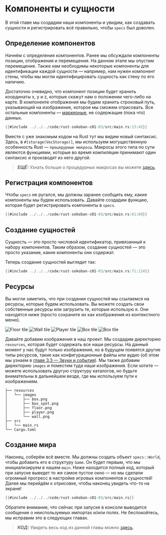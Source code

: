 # Компоненты и сущности

В этой главе мы создадим наши компоненты и увидим, как создавать сущности и регистрировать всё правильно, чтобы `specs` был доволен.

## Определение компонентов

Начнём с определения компонентов. Ранее мы обсуждали компоненты позиции, отображения и перемещения. На данном этапе мы опустим перемещение. Также нам необходимы некоторые компоненты для идентификации каждой сущности — например, нам нужен компонент стены, чтобы мы могли идентифицировать сущность как стену по его наличию.

Достаточно очевидно, что компонент позиции будет хранить координаты x, y и z, которые скажут нам о положении чего-либо на карте. В компоненте отображения мы будем хранить строковый путь, указывающий на изображение, которое мы сможем отрисовать. Все остальные компоненты — [маркерные](https://specs.amethyst.rs/docs/tutorials/11_advanced_component.html?highlight=marker#marker-components), не содержащие (пока что) данных.

```rust
{{#include ../../../code/rust-sokoban-c01-03/src/main.rs:13:42}}
```

Вместе с уже знакомым кодом на Rust тут мы видим новый синтаксис. Здесь, в `#[storage(VecStorage)]`, мы используем могущественную особенность Rust — `процедурные макросы`. Макросы этого типа по сути являются функциями, которые во время компиляции принимают один синтаксис и производят из него другой.

> ***ЕЩЁ:*** Узнать больше о процедурных макросах вы можете [здесь](https://doc.rust-lang.org/book/ch19-06-macros.html).

## Регистрация компонентов

Чтобы `specs` не ругался, мы должны заранее сообщить ему, какие компоненты мы будем использовать. Давайте создадим функцию, которая будет регистрировать компоненты в `specs`.

```rust
{{#include ../../../code/rust-sokoban-c01-03/src/main.rs:61:69}}
```

## Создание сущностей

Сущность — это просто числовой идентификатор, привязанный к набору компонентов. Таким образом, создание сущностей — это просто указание, какие компоненты они содержат.

Теперь создание сущностей выглядит так:

```rust
{{#include ../../../code/rust-sokoban-c01-03/src/main.rs:71:124}}
```

## Ресурсы

Вы могли заметить, что при создании сущностей мы ссылаемся на ресурсы, которые будем использовать. Вы можете создать свои собственные ресурсы или загрузить те, которые использую я. Они находятся ниже (просто сохраните их как изображения из контекстного меню).

![Floor tile](https://github.com/funkill/rust-sokoban/blob/master/books/ru/src/images/floor.png?raw=true) ![Wall tile](https://github.com/funkill/rust-sokoban/blob/master/books/ru/src/images/wall.png?raw=true) ![Player tile](https://github.com/funkill/rust-sokoban/blob/master/books/ru/src/images/player.png?raw=true) ![Box tile](https://github.com/funkill/rust-sokoban/blob/master/books/ru/src/images/box.png?raw=true) ![Box tile](https://github.com/funkill/rust-sokoban/blob/master/books/ru/src/images/box_spot.png?raw=true)

Давайте добавим изображения в наш проект. Мы создадим директорию `resources`, которая будет содержать все наши ресурсы. На данный момент у нас будут только изображения, но в будущем появятся другие типы ресурсов, такие как конфигурационные файлы или аудио (об этом мы узнаем в [главе 3.3 — Звуки и события](/c03-03-sounds-events.html)). Мы также добавим директорию `images` и поместим туда наши изображения. Если хотите — можете использовать другую структуру каталогов, но будьте внимательны в дальнейшем везде, где мы используем пути к изображениям.

```
├── resources
│   └── images
│       ├── box.png
│       ├── box_spot.png
│       ├── floor.png
│       ├── player.png
│       └── wall.png
├── src
│   └── main.rs
└── Cargo.toml
```

## Создание мира

Наконец, соберём всё вместе. Мы должны создать объект `specs::World`, чтобы добавить его в структуру `Game`. Он будет первым, что мы инициализируем в нашем `main`. Ниже находится полный код, который при запуске выведет то же самое пустое окно — но мы сделали огромный прогресс в настройке игровых компонентов и сущностей! Далее мы перейдём к отрисовке, чтобы наконец увидеть что-то на экране!

```rust
{{#include ../../../code/rust-sokoban-c01-03/src/main.rs}}
```

Обратите внимание, что сейчас при запуске в консоли выводится сообщение о неиспользуемых импортах и/или полях. Не беспокойтесь, мы исправим это в следующих главах.

> ***КОД:*** Увидеть весь код из данной главы можно [здесь](https://github.com/iolivia/rust-sokoban/tree/master/code/rust-sokoban-c01-03).
